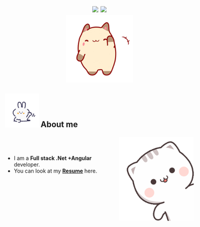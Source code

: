 <h1 align="center">
  <a href="#">
  <a href="https://github.com/DenverCoder1/readme-typing-svg">
  	<img src="https://readme-typing-svg.herokuapp.com?font='Hubballi'&color=BC97D6&size=27&center=true&vCenter=true&width=500&height=100&lines=Hello!+I'am+Yasmeen+Hany;"></a>
  <a href="https://github.com/DenverCoder1/readme-typing-svg">
  	<img src="https://readme-typing-svg.herokuapp.com?font='Hubballi'&color=BC97D6&size=27&center=true&vCenter=true&width=500&height=50&lines=Full+Stack+Developer+.Net+and+Angular;"></a>
  </a>
<br>	
<img align="center" width=180px src="https://github.com/Eileanora/Eileanora/blob/main/icons/greetings-hey.gif">
	
</h1>

<!-- About -->
## <picture> <img width="90px" src="https://github.com/Eileanora/Eileanora/blob/main/icons/hi-good-afternoon.gif"> </picture>  About me </p>
<img align="right" src="https://github.com/Eileanora/Eileanora/blob/main/icons/hi-there.gif" width = 200 px/>

<br><br>

<ul>
<li>I am a <strong>Full stack .Net +Angular</strong></strong> developer.</li>
<li> You can look at my <a href = "https://drive.google.com/file/d/1E81JxQrh3J_Q3nXANKg5vAgZg3_4DqQL/view?usp=sharing" target ="blank",> <strong>Resume</strong></a> here.</li>
</ul>
